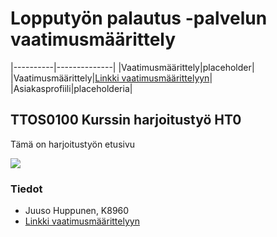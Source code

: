 # Lopputyön palautus -palvelun vaatimusmäärittely

|----------|--------------|
|Vaatimusmäärittely|placeholder|
|Vaatimusmäärittely|[Linkki vaatimusmäärittelyyn](https://github.com/SSH2JH/wiki-markdown-testing/wiki/vaatimusmäärittely)|
|Asiakasprofiili|placeholderia|

## TTOS0100 Kurssin harjoitustyö HT0

Tämä on harjoitustyön etusivu






![](http://edge.alluremedia.com.au/m/k/2015/08/gta-5-mass-effect-reaper-mod-1.jpg)


### Tiedot

* Juuso Huppunen, K8960
* [Linkki vaatimusmäärittelyyn](https://github.com/SSH2JH/wiki-markdown-testing/wiki/vaatimusmäärittely)
